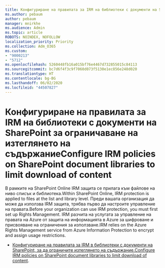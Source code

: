```yaml
---
title: Конфигуриране на правилата за IRM на библиотеки с документи на SharePoint за ограничаване на изтеглянето на съдържание
ms.author: pebaum
author: pebaum
manager: mnirkhe
ms.audience: Admin
ms.topic: article
ROBOTS: NOINDEX, NOFOLLOW
localization_priority: Priority
ms.collection: Adm_O365
ms.custom:
- "9000213"
- "5712"
ms.openlocfilehash: 5260448fb16a015bf76e4467d732855015c84113
ms.sourcegitcommit: bc7d6f4f3c9f7060d073f5130e1ec856e248d020
ms.translationtype: HT
ms.contentlocale: bg-BG
ms.lasthandoff: 06/02/2020
ms.locfileid: "44507827"
---
```

# <a name="configure-irm-policies-on-sharepoint-document-libraries-to-limit-download-of-content"></a><span data-ttu-id="c7a8a-102">Конфигуриране на правилата за IRM на библиотеки с документи на SharePoint за ограничаване на изтеглянето на съдържание</span><span class="sxs-lookup"><span data-stu-id="c7a8a-102">Configure IRM policies on SharePoint document libraries to limit download of content</span></span>

<span data-ttu-id="c7a8a-103">В рамките на SharePoint Online IRM защита се прилага към файлове на ниво списък и библиотека.</span><span class="sxs-lookup"><span data-stu-id="c7a8a-103">Within SharePoint Online, IRM protection is applied to files at the list and library level.</span></span> <span data-ttu-id="c7a8a-104">Преди вашата организация да може да използва IRM защита, трябва първо да настроите управление на правата.</span><span class="sxs-lookup"><span data-stu-id="c7a8a-104">Before your organization can use IRM protection, you must first set up Rights Management.</span></span> <span data-ttu-id="c7a8a-105">IRM разчита на услугата за управление на правата на Azure от защита на информацията в Azure за шифроване и присвояване на ограничения за използване.</span><span class="sxs-lookup"><span data-stu-id="c7a8a-105">IRM relies on the Azure Rights Management service from Azure Information Protection to encrypt and assign usage restrictions.</span></span>

- <span data-ttu-id="c7a8a-106">[Конфигуриране на правилата за IRM в библиотеки с документи на SharePoint, за да ограничите изтеглянето на съдържание.](https://docs.microsoft.com/microsoft-365/compliance/set-up-irm-in-sp-admin-center)</span><span class="sxs-lookup"><span data-stu-id="c7a8a-106">[Configure IRM policies on SharePoint document libraries to limit download of content](https://docs.microsoft.com/microsoft-365/compliance/set-up-irm-in-sp-admin-center).</span></span>
